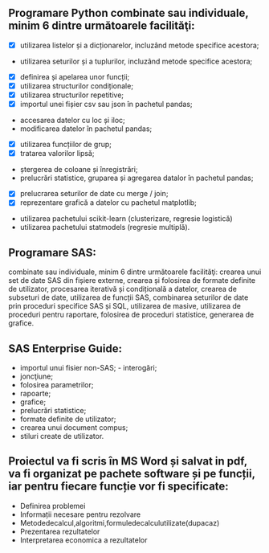 ## Programare Python combinate sau individuale, minim 6 dintre următoarele facilităţi:
- [x] utilizarea listelor și a dicționarelor, incluzând metode specifice acestora;
- utilizarea seturilor și a tuplurilor, incluzând metode specifice acestora;
- [x] definirea și apelarea unor funcții;
- [x] utilizarea structurilor condiționale;
- [x] utilizarea structurilor repetitive;
- [x] importul unei fișier csv sau json în pachetul pandas;
- accesarea datelor cu loc și iloc;
-  modificarea datelor în pachetul pandas;
- [x] utilizarea funcțiilor de grup;
- [x] tratarea valorilor lipsă;
- ștergerea de coloane și înregistrări;
- prelucrări statistice, gruparea și agregarea datalor în pachetul pandas;
- [x] prelucrarea seturilor de date cu merge / join;
- [x] reprezentare grafică a datelor cu pachetul matplotlib;
- utilizarea pachetului scikit-learn (clusterizare, regresie logistică)
- utilizarea pachetului statmodels (regresie multiplă).

## Programare SAS: 
combinate sau individuale, minim 6 dintre următoarele facilităţi: crearea unui set de date SAS din fișiere externe, crearea și folosirea de formate definite de utilizator, procesarea iterativă și condițională a datelor, crearea de subseturi de date, utilizarea de funcții SAS, combinarea seturilor de date prin proceduri specifice SAS și SQL, utilizarea de masive, utilizarea de proceduri pentru raportare, folosirea de proceduri statistice, generarea de grafice.

## SAS Enterprise Guide:
- importul unui fisier non-SAS; - interogări;
- joncţiune;
- folosirea parametrilor;
- rapoarte;
- grafice;
- prelucrări statistice;
- formate definite de utilizator;
- crearea unui document compus;
- stiluri create de utilizator.

## Proiectul va fi scris în MS Word și salvat in pdf, va fi organizat pe pachete software și pe funcții, iar pentru fiecare funcție vor fi specificate:
- Definirea problemei
- Informații necesare pentru rezolvare
- Metodedecalcul,algoritmi,formuledecalculutilizate(dupacaz) 
- Prezentarea rezultatelor
- Interpretarea economica a rezultatelor


